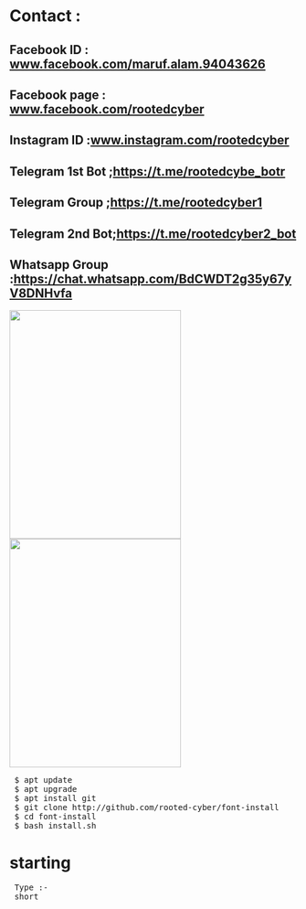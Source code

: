  # Contact :
 
 ## Facebook ID : <b>www.facebook.com/maruf.alam.94043626</b>
 
 ## Facebook page : <b>www.facebook.com/rootedcyber</b>
 
 ## Instagram ID :<b>www.instagram.com/rootedcyber</b>

 ## Telegram 1st Bot ;<b>https://t.me/rootedcybe_botr</b>
 
 ## Telegram Group ;<b>https://t.me/rootedcyber1</b>
 
 ## Telegram 2nd Bot;<b>https://t.me/rootedcyber2_bot</b>
 
 ## Whatsapp Group :<b>https://chat.whatsapp.com/BdCWDT2g35y67yV8DNHvfa</b>
 
 

<img src="https://github.com/rooted-cyber/font-install/raw/master/a1.png" style="width:300px;height:400px;">
<img src="https://github.com/rooted-cyber/font-install/raw/master/a2.png" style="width:300px;height:400px;">

<pre>
 $ apt update
 $ apt upgrade
 $ apt install git
 $ git clone http://github.com/rooted-cyber/font-install
 $ cd font-install
 $ bash install.sh </pre>

 
 
 # starting
 
 <pre> Type :-
 short
 </pre>

  
